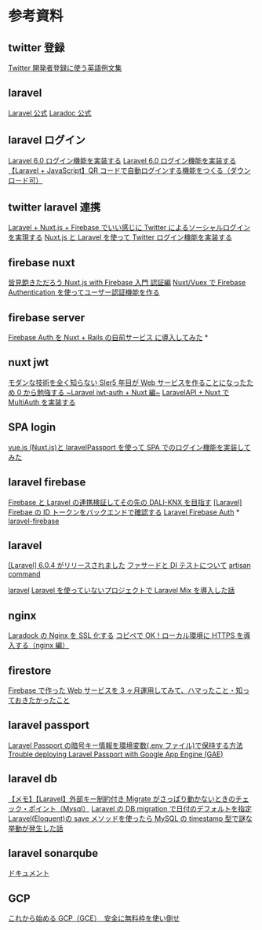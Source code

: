 # 参考資料

## twitter 登録

[Twitter 開発者登録に使う英語例文集](https://note.mu/mogya/n/nbd9a720f8a5b)

## laravel

[Laravel 公式](https://readouble.com/laravel/)
[Laradoc 公式](https://laradock.io/)

## laravel ログイン

[Laravel 6.0 ログイン機能を実装する](https://qiita.com/ucan-lab/items/bd0d6f6449602072cb87)
[Laravel 6.0 ログイン機能を実装する](https://blog.capilano-fw.com/?p=4576)
[【Laravel + JavaScript】QR コードで自動ログインする機能をつくる（ダウンロード可）](https://blog.capilano-fw.com/?p=3969)

## twitter laravel 連携

[Laravel + Nuxt.js + Firebase でいい感じに Twitter によるソーシャルログインを実現する](https://qiita.com/maguro_tuna/items/4b3ecd7502e218f103ca)
[Nuxt.js と Laravel を使って Twitter ログイン機能を実装する](https://qiita.com/hareku/items/ea09602bf40bf0a42040)

## firebase nuxt

[皆見飽きただろう Nuxt.js with Firebase 入門 認証編](https://qiita.com/kiyc/items/322b354290f95dbe3276)
[Nuxt/Vuex で Firebase Authentication を使ってユーザー認証機能を作る](https://blog.ikedaosushi.com/entry/2019/04/17/201246)

## firebase server

[Firebase Auth を Nuxt + Rails の自前サービス に導入してみた](https://www.slideshare.net/TomoeTeshima/firebase-auth-nuxt-rails) \*

## nuxt jwt

[モダンな技術を全く知らない SIer5 年目が Web サービスを作ることになったため 0 から勉強する ~Laravel jwt-auth + Nuxt 編~](https://qiita.com/gemetasu1103/items/2981f69f5c8c3fe3e742)
[LaravelAPI + Nuxt で MultiAuth を実装する](https://qiita.com/gemetasu1103/items/2a502fde072845962865)

## SPA login

[vue.js (Nuxt.js)と laravelPassport を使って SPA でのログイン機能を実装してみた](https://qiita.com/frostnday/items/2268c825923310571d93)

## laravel firebase

[Firebase と Laravel の連携検証してその先の DALI-KNX を目指す](https://digital-light.jp/2018/09/13/tried-to-connect-firebase-with-laravel-for-dali-knx/)
[[Laravel] Firebae の ID トークンをバックエンドで確認する](https://atuweb.net/201809_laravel_verify_firebase_token/)
[Laravel Firebase Auth](https://medium.com/@morrislaptop/laravel-firebase-auth-cff892b116a2) \*
[laravel-firebase](https://github.com/kreait/laravel-firebase)

## laravel

[[Laravel] 6.0.4 がリリースされました](https://xzxzyzyz.com/2019/09/laravel-604-released/)
[ファサードと DI テストについて](https://qiita.com/yousan/items/18dab4dbac4a27ce3662)
[artisan command](https://blog.capilano-fw.com/?p=768)

[laravel](https://laravel.com/docs/6.x)
[Laravel を使っていないプロジェクトで Laravel Mix を導入した話](https://qiita.com/amderbar/items/33b5e98aba865d29e59d)

## nginx

[Laradock の Nginx を SSL 化する](https://qiita.com/osakana9114/items/48fb03e51e23dd02871c)
[コピペで OK！ローカル環境に HTTPS を導入する（nginx 編）](https://blog.capilano-fw.com/?p=2228)

## firestore

[Firebase で作った Web サービスを 3 ヶ月運用してみて、ハマったこと・知っておきたかったこと](https://qiita.com/kira_puka/items/ef7dd47519403cd9bcf2)

## laravel passport

[Laravel Passport の暗号キー情報を環境変数(.env ファイル)で保持する方法](https://qiita.com/hypermkt/items/6ad0c9535dd1b22ca3be)
[Trouble deploying Laravel Passport with Google App Engine (GAE)](https://stackoverflow.com/questions/55485243/trouble-deploying-laravel-passport-with-google-app-engine-gae)

## laravel db

[【メモ】【Laravel】外部キー制約付き Migrate がさっぱり動かないときのチェック・ポイント（Mysql）](https://qiita.com/0w0/items/4a9cb7d27794bfb93d46)
[Laravel の DB migration で日付のデフォルトを指定](https://qiita.com/kuwana/items/ebf17c83c602ef36afb4)
[Laravel(Eloquent)の save メソッドを使ったら MySQL の timestamp 型で謎な挙動が発生した話](https://tech.innovator.jp.net/entry/2019/01/07/151803)

## laravel sonarqube

[ドキュメント](https://laradock.io/documentation/#install-sonarqube-automatic-code-review-tool)

## GCP

[これから始める GCP（GCE）　安全に無料枠を使い倒せ](https://qiita.com/Brutus/items/22dfd31a681b67837a74)
